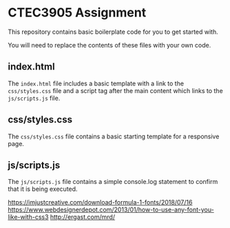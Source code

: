 # CTEC3905 Assignment

This repository contains basic boilerplate code for you to get started with.

You will need to replace the contents of these files with your own code.

## index.html

The `index.html` file includes a basic template with a link to the `css/styles.css` file and a script tag after the main content which links to the `js/scripts.js` file.

## css/styles.css

The `css/styles.css` file contains a basic starting template for a responsive page.

## js/scripts.js

The `js/scripts.js` file contains a simple console.log statement to confirm that it is being executed.

https://imjustcreative.com/download-formula-1-fonts/2018/07/16
https://www.webdesignerdepot.com/2013/01/how-to-use-any-font-you-like-with-css3
http://ergast.com/mrd/
